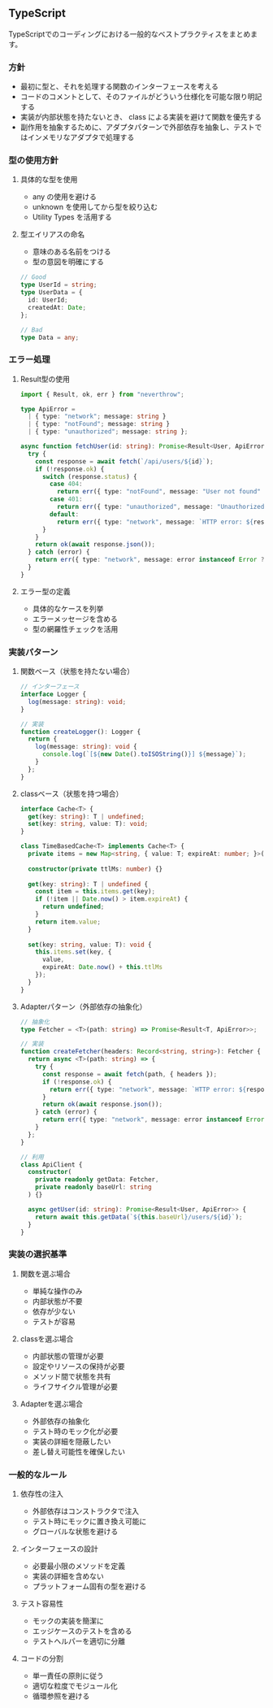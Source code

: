 ## TypeScript

TypeScriptでのコーディングにおける一般的なベストプラクティスをまとめます。

### 方針

- 最初に型と、それを処理する関数のインターフェースを考える
- コードのコメントとして、そのファイルがどういう仕様化を可能な限り明記する
- 実装が内部状態を持たないとき、 class による実装を避けて関数を優先する
- 副作用を抽象するために、アダプタパターンで外部依存を抽象し、テストではインメモリなアダプタで処理する


### 型の使用方針

1. 具体的な型を使用
   - any の使用を避ける
   - unknown を使用してから型を絞り込む
   - Utility Types を活用する

2. 型エイリアスの命名
   - 意味のある名前をつける
   - 型の意図を明確にする
   ```ts
   // Good
   type UserId = string;
   type UserData = {
     id: UserId;
     createdAt: Date;
   };

   // Bad
   type Data = any;
   ```

### エラー処理

1. Result型の使用
   ```ts
   import { Result, ok, err } from "neverthrow";

   type ApiError = 
     | { type: "network"; message: string }
     | { type: "notFound"; message: string }
     | { type: "unauthorized"; message: string };

   async function fetchUser(id: string): Promise<Result<User, ApiError>> {
     try {
       const response = await fetch(`/api/users/${id}`);
       if (!response.ok) {
         switch (response.status) {
           case 404:
             return err({ type: "notFound", message: "User not found" });
           case 401:
             return err({ type: "unauthorized", message: "Unauthorized" });
           default:
             return err({ type: "network", message: `HTTP error: ${response.status}` });
         }
       }
       return ok(await response.json());
     } catch (error) {
       return err({ type: "network", message: error instanceof Error ? error.message : "Unknown error" });
     }
   }
   ```

2. エラー型の定義
   - 具体的なケースを列挙
   - エラーメッセージを含める
   - 型の網羅性チェックを活用

### 実装パターン

1. 関数ベース（状態を持たない場合）
   ```ts
   // インターフェース
   interface Logger {
     log(message: string): void;
   }

   // 実装
   function createLogger(): Logger {
     return {
       log(message: string): void {
         console.log(`[${new Date().toISOString()}] ${message}`);
       }
     };
   }
   ```

2. classベース（状態を持つ場合）
   ```ts
   interface Cache<T> {
     get(key: string): T | undefined;
     set(key: string, value: T): void;
   }

   class TimeBasedCache<T> implements Cache<T> {
     private items = new Map<string, { value: T; expireAt: number; }>();
     
     constructor(private ttlMs: number) {}
     
     get(key: string): T | undefined {
       const item = this.items.get(key);
       if (!item || Date.now() > item.expireAt) {
         return undefined;
       }
       return item.value;
     }
     
     set(key: string, value: T): void {
       this.items.set(key, {
         value,
         expireAt: Date.now() + this.ttlMs
       });
     }
   }
   ```

3. Adapterパターン（外部依存の抽象化）
   ```ts
   // 抽象化
   type Fetcher = <T>(path: string) => Promise<Result<T, ApiError>>;

   // 実装
   function createFetcher(headers: Record<string, string>): Fetcher {
     return async <T>(path: string) => {
       try {
         const response = await fetch(path, { headers });
         if (!response.ok) {
           return err({ type: "network", message: `HTTP error: ${response.status}` });
         }
         return ok(await response.json());
       } catch (error) {
         return err({ type: "network", message: error instanceof Error ? error.message : "Unknown error" });
       }
     };
   }

   // 利用
   class ApiClient {
     constructor(
       private readonly getData: Fetcher,
       private readonly baseUrl: string
     ) {}

     async getUser(id: string): Promise<Result<User, ApiError>> {
       return await this.getData(`${this.baseUrl}/users/${id}`);
     }
   }
   ```

### 実装の選択基準

1. 関数を選ぶ場合
   - 単純な操作のみ
   - 内部状態が不要
   - 依存が少ない
   - テストが容易

2. classを選ぶ場合
   - 内部状態の管理が必要
   - 設定やリソースの保持が必要
   - メソッド間で状態を共有
   - ライフサイクル管理が必要

3. Adapterを選ぶ場合
   - 外部依存の抽象化
   - テスト時のモック化が必要
   - 実装の詳細を隠蔽したい
   - 差し替え可能性を確保したい

### 一般的なルール

1. 依存性の注入
   - 外部依存はコンストラクタで注入
   - テスト時にモックに置き換え可能に
   - グローバルな状態を避ける

2. インターフェースの設計
   - 必要最小限のメソッドを定義
   - 実装の詳細を含めない
   - プラットフォーム固有の型を避ける

3. テスト容易性
   - モックの実装を簡潔に
   - エッジケースのテストを含める
   - テストヘルパーを適切に分離

4. コードの分割
   - 単一責任の原則に従う
   - 適切な粒度でモジュール化
   - 循環参照を避ける
